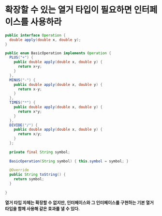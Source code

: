 # 확장할 수 있는 열거 타입이 필요하면 인터페이스를 사용하라

```java
public interface Operation {
  double apply(double x, double y);
}
```

```java
public enum BasicOperation implements Operation {
  PLUS("+") {
    public double apply(double x, double y) {
      return x+y;
    }
  },
  MINUS("-") {
    public double apply(double x, double y) {
      return x-y;
    }
  },
  TIMES("*") {
    public double apply(double x, double y) {
      return x*y;
    }
  },
  DIVIDE("/") {
    public double apply(double x, double y) {
      return x/y;
    }
  };
  
  private final String symbol;
  
  BasicOperation(String symbol) { this.symbol = symbol; }
  
  @Override
  public String toString() {
    return symbol;
  }
  
}
```

__열거 타입 자체는 확장할 수 없지만, 인터페이스와 그 인터페이스를 구현하는 기본 열거 타입을 함께 사용해 같은 효과를 낼 수 있다.__
